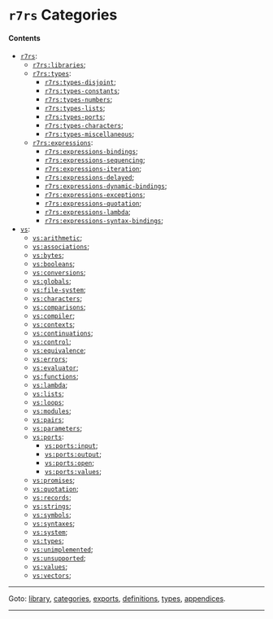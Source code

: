 

<a id='toc__r7rs__categories'></a>

# `r7rs` Categories


<a id='toc__r7rs__categories__contents'></a>

#### Contents

* [`r7rs`](../../r7rs/categories/r7rs.md#category__r7rs__r7rs):
  * [`r7rs:libraries`](../../r7rs/categories/r7rs_3a_libraries.md#category__r7rs__r7rs_3a_libraries);
  * [`r7rs:types`](../../r7rs/categories/r7rs_3a_types.md#category__r7rs__r7rs_3a_types):
    * [`r7rs:types-disjoint`](../../r7rs/categories/r7rs_3a_types-disjoint.md#category__r7rs__r7rs_3a_types-disjoint);
    * [`r7rs:types-constants`](../../r7rs/categories/r7rs_3a_types-constants.md#category__r7rs__r7rs_3a_types-constants);
    * [`r7rs:types-numbers`](../../r7rs/categories/r7rs_3a_types-numbers.md#category__r7rs__r7rs_3a_types-numbers);
    * [`r7rs:types-lists`](../../r7rs/categories/r7rs_3a_types-lists.md#category__r7rs__r7rs_3a_types-lists);
    * [`r7rs:types-ports`](../../r7rs/categories/r7rs_3a_types-ports.md#category__r7rs__r7rs_3a_types-ports);
    * [`r7rs:types-characters`](../../r7rs/categories/r7rs_3a_types-characters.md#category__r7rs__r7rs_3a_types-characters);
    * [`r7rs:types-miscellaneous`](../../r7rs/categories/r7rs_3a_types-miscellaneous.md#category__r7rs__r7rs_3a_types-miscellaneous);
  * [`r7rs:expressions`](../../r7rs/categories/r7rs_3a_expressions.md#category__r7rs__r7rs_3a_expressions):
    * [`r7rs:expressions-bindings`](../../r7rs/categories/r7rs_3a_expressions-bindings.md#category__r7rs__r7rs_3a_expressions-bindings);
    * [`r7rs:expressions-sequencing`](../../r7rs/categories/r7rs_3a_expressions-sequencing.md#category__r7rs__r7rs_3a_expressions-sequencing);
    * [`r7rs:expressions-iteration`](../../r7rs/categories/r7rs_3a_expressions-iteration.md#category__r7rs__r7rs_3a_expressions-iteration);
    * [`r7rs:expressions-delayed`](../../r7rs/categories/r7rs_3a_expressions-delayed.md#category__r7rs__r7rs_3a_expressions-delayed);
    * [`r7rs:expressions-dynamic-bindings`](../../r7rs/categories/r7rs_3a_expressions-dynamic-bindings.md#category__r7rs__r7rs_3a_expressions-dynamic-bindings);
    * [`r7rs:expressions-exceptions`](../../r7rs/categories/r7rs_3a_expressions-exceptions.md#category__r7rs__r7rs_3a_expressions-exceptions);
    * [`r7rs:expressions-quotation`](../../r7rs/categories/r7rs_3a_expressions-quotation.md#category__r7rs__r7rs_3a_expressions-quotation);
    * [`r7rs:expressions-lambda`](../../r7rs/categories/r7rs_3a_expressions-lambda.md#category__r7rs__r7rs_3a_expressions-lambda);
    * [`r7rs:expressions-syntax-bindings`](../../r7rs/categories/r7rs_3a_expressions-syntax-bindings.md#category__r7rs__r7rs_3a_expressions-syntax-bindings);
* [`vs`](../../r7rs/categories/vs.md#category__r7rs__vs):
  * [`vs:arithmetic`](../../r7rs/categories/vs_3a_arithmetic.md#category__r7rs__vs_3a_arithmetic);
  * [`vs:associations`](../../r7rs/categories/vs_3a_associations.md#category__r7rs__vs_3a_associations);
  * [`vs:bytes`](../../r7rs/categories/vs_3a_bytes.md#category__r7rs__vs_3a_bytes);
  * [`vs:booleans`](../../r7rs/categories/vs_3a_booleans.md#category__r7rs__vs_3a_booleans);
  * [`vs:conversions`](../../r7rs/categories/vs_3a_conversions.md#category__r7rs__vs_3a_conversions);
  * [`vs:globals`](../../r7rs/categories/vs_3a_globals.md#category__r7rs__vs_3a_globals);
  * [`vs:file-system`](../../r7rs/categories/vs_3a_file-system.md#category__r7rs__vs_3a_file-system);
  * [`vs:characters`](../../r7rs/categories/vs_3a_characters.md#category__r7rs__vs_3a_characters);
  * [`vs:comparisons`](../../r7rs/categories/vs_3a_comparisons.md#category__r7rs__vs_3a_comparisons);
  * [`vs:compiler`](../../r7rs/categories/vs_3a_compiler.md#category__r7rs__vs_3a_compiler);
  * [`vs:contexts`](../../r7rs/categories/vs_3a_contexts.md#category__r7rs__vs_3a_contexts);
  * [`vs:continuations`](../../r7rs/categories/vs_3a_continuations.md#category__r7rs__vs_3a_continuations);
  * [`vs:control`](../../r7rs/categories/vs_3a_control.md#category__r7rs__vs_3a_control);
  * [`vs:equivalence`](../../r7rs/categories/vs_3a_equivalence.md#category__r7rs__vs_3a_equivalence);
  * [`vs:errors`](../../r7rs/categories/vs_3a_errors.md#category__r7rs__vs_3a_errors);
  * [`vs:evaluator`](../../r7rs/categories/vs_3a_evaluator.md#category__r7rs__vs_3a_evaluator);
  * [`vs:functions`](../../r7rs/categories/vs_3a_functions.md#category__r7rs__vs_3a_functions);
  * [`vs:lambda`](../../r7rs/categories/vs_3a_lambda.md#category__r7rs__vs_3a_lambda);
  * [`vs:lists`](../../r7rs/categories/vs_3a_lists.md#category__r7rs__vs_3a_lists);
  * [`vs:loops`](../../r7rs/categories/vs_3a_loops.md#category__r7rs__vs_3a_loops);
  * [`vs:modules`](../../r7rs/categories/vs_3a_modules.md#category__r7rs__vs_3a_modules);
  * [`vs:pairs`](../../r7rs/categories/vs_3a_pairs.md#category__r7rs__vs_3a_pairs);
  * [`vs:parameters`](../../r7rs/categories/vs_3a_parameters.md#category__r7rs__vs_3a_parameters);
  * [`vs:ports`](../../r7rs/categories/vs_3a_ports.md#category__r7rs__vs_3a_ports):
    * [`vs:ports:input`](../../r7rs/categories/vs_3a_ports_3a_input.md#category__r7rs__vs_3a_ports_3a_input);
    * [`vs:ports:output`](../../r7rs/categories/vs_3a_ports_3a_output.md#category__r7rs__vs_3a_ports_3a_output);
    * [`vs:ports:open`](../../r7rs/categories/vs_3a_ports_3a_open.md#category__r7rs__vs_3a_ports_3a_open);
    * [`vs:ports:values`](../../r7rs/categories/vs_3a_ports_3a_values.md#category__r7rs__vs_3a_ports_3a_values);
  * [`vs:promises`](../../r7rs/categories/vs_3a_promises.md#category__r7rs__vs_3a_promises);
  * [`vs:quotation`](../../r7rs/categories/vs_3a_quotation.md#category__r7rs__vs_3a_quotation);
  * [`vs:records`](../../r7rs/categories/vs_3a_records.md#category__r7rs__vs_3a_records);
  * [`vs:strings`](../../r7rs/categories/vs_3a_strings.md#category__r7rs__vs_3a_strings);
  * [`vs:symbols`](../../r7rs/categories/vs_3a_symbols.md#category__r7rs__vs_3a_symbols);
  * [`vs:syntaxes`](../../r7rs/categories/vs_3a_syntaxes.md#category__r7rs__vs_3a_syntaxes);
  * [`vs:system`](../../r7rs/categories/vs_3a_system.md#category__r7rs__vs_3a_system);
  * [`vs:types`](../../r7rs/categories/vs_3a_types.md#category__r7rs__vs_3a_types);
  * [`vs:unimplemented`](../../r7rs/categories/vs_3a_unimplemented.md#category__r7rs__vs_3a_unimplemented);
  * [`vs:unsupported`](../../r7rs/categories/vs_3a_unsupported.md#category__r7rs__vs_3a_unsupported);
  * [`vs:values`](../../r7rs/categories/vs_3a_values.md#category__r7rs__vs_3a_values);
  * [`vs:vectors`](../../r7rs/categories/vs_3a_vectors.md#category__r7rs__vs_3a_vectors);

----

Goto: [library](../../r7rs/_index.md#library__r7rs), [categories](../../r7rs/categories/_index.md#toc__r7rs__categories), [exports](../../r7rs/exports/_index.md#toc__r7rs__exports), [definitions](../../r7rs/definitions/_index.md#toc__r7rs__definitions), [types](../../r7rs/types/_index.md#toc__r7rs__types), [appendices](../../r7rs/appendices/_index.md#toc__r7rs__appendices).

----


